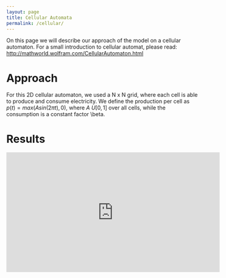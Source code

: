 ```yaml
---
layout: page
title: Cellular Automata
permalink: /cellular/
---
```


On this page we will describe our approach of the model on a cellular automaton. For a small introduction to cellular automat, please read: http://mathworld.wolfram.com/CellularAutomaton.html

# Approach

For this 2D cellular automaton, we used a N x N grid, where each cell is able to produce and consume electricity. We define the production per cell as $p(t) = max(A sin(2 \pi t) ,0)$, where $A~U[0,1]$ over all cells, while the consumption is a constant factor \beta.

# Results

<iframe width="560" height="315" src="https://www.youtube.com/embed/lQolYLWnwS8" frameborder="0" allow="autoplay; encrypted-media" allowfullscreen></iframe>
